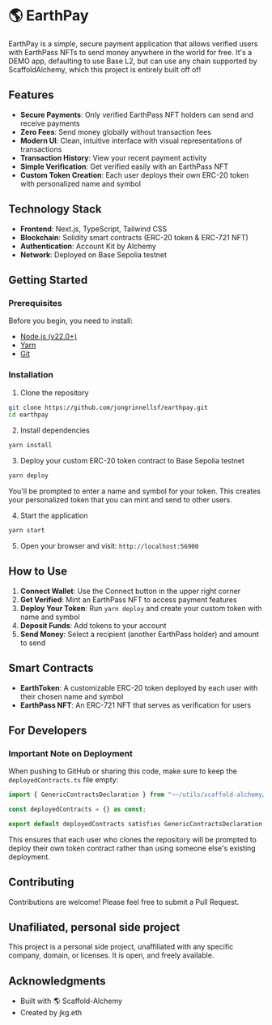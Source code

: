 # 🌎 EarthPay

EarthPay is a simple, secure payment application that allows verified users with EarthPass NFTs to send money anywhere in the world for free. It's a DEMO app, defaulting to use Base L2, but can use any chain supported by ScaffoldAlchemy, which this project is entirely built off of!

## Features

- **Secure Payments**: Only verified EarthPass NFT holders can send and receive payments
- **Zero Fees**: Send money globally without transaction fees
- **Modern UI**: Clean, intuitive interface with visual representations of transactions
- **Transaction History**: View your recent payment activity
- **Simple Verification**: Get verified easily with an EarthPass NFT
- **Custom Token Creation**: Each user deploys their own ERC-20 token with personalized name and symbol

## Technology Stack

- **Frontend**: Next.js, TypeScript, Tailwind CSS
- **Blockchain**: Solidity smart contracts (ERC-20 token & ERC-721 NFT)
- **Authentication**: Account Kit by Alchemy
- **Network**: Deployed on Base Sepolia testnet

## Getting Started

### Prerequisites

Before you begin, you need to install:

- [Node.js (v22.0+)](https://nodejs.org/en/download/)
- [Yarn](https://classic.yarnpkg.com/en/docs/install/)
- [Git](https://git-scm.com/downloads)

### Installation

1. Clone the repository

```bash
git clone https://github.com/jongrinnellsf/earthpay.git
cd earthpay
```

2. Install dependencies

```bash
yarn install
```

3. Deploy your custom ERC-20 token contract to Base Sepolia testnet

```bash
yarn deploy
```

You'll be prompted to enter a name and symbol for your token. This creates your personalized token that you can mint and send to other users.

4. Start the application

```bash
yarn start
```

5. Open your browser and visit: `http://localhost:56900`

## How to Use

1. **Connect Wallet**: Use the Connect button in the upper right corner
2. **Get Verified**: Mint an EarthPass NFT to access payment features
3. **Deploy Your Token**: Run `yarn deploy` and create your custom token with name and symbol
4. **Deposit Funds**: Add tokens to your account
5. **Send Money**: Select a recipient (another EarthPass holder) and amount to send

## Smart Contracts

- **EarthToken**: A customizable ERC-20 token deployed by each user with their chosen name and symbol
- **EarthPass NFT**: An ERC-721 NFT that serves as verification for users

## For Developers

### Important Note on Deployment

When pushing to GitHub or sharing this code, make sure to keep the `deployedContracts.ts` file empty:

```typescript
import { GenericContractsDeclaration } from "~~/utils/scaffold-alchemy/contract";

const deployedContracts = {} as const;

export default deployedContracts satisfies GenericContractsDeclaration;
```

This ensures that each user who clones the repository will be prompted to deploy their own token contract rather than using someone else's existing deployment.

## Contributing

Contributions are welcome! Please feel free to submit a Pull Request.

## Unafiliated, personal side project

This project is a personal side project, unaffiliated with any specific company, domain, or licenses. It is open, and freely available. 

## Acknowledgments

- Built with 🌎 Scaffold-Alchemy
- Created by jkg.eth
